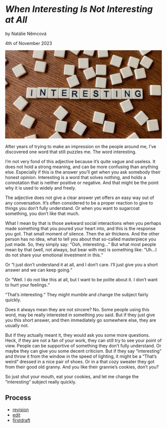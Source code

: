 # _When Interesting Is Not Interesting at All_

by Natálie Němcová

4th of November 2023

![White squares on the wooden table with letters written on them forming a word interesting together!](Photo01/interesting_picture.jpg) 

After years of trying to make an impression on the people around me, I’ve discovered one word that still puzzles me. The word interesting. 

I’m not very fond of this adjective because it’s quite vague and useless. It does not hold a strong meaning, and can be more confusing than anything else. Especially if this is the answer you’ll get when you ask somebody their honest opinion. Interesting is a word that solves nothing, and holds a connotation that is neither positive or negative. And that might be the point why it is used to widely and freely. 

The adjective does not give a clear answer yet offers an easy way out of any conversation. It’s often considered to be a proper reaction to give to things you don’t fully understand. Or when you want to sugarcoat something, you don’t like that much. 

What I mean by that is those awkward social interactions when you perhaps made something that you poured your heart into, and this is the response you got. That small moment of silence. Then the air thickens. And the other person has no idea, what to tell you about that so-called masterpiece you just made. So, they simply say: “Ooh, interesting…“ But what most people mean by that (well, not always, but bear with me) is something like: “Uh…I do not share your emotional investment in this.“

Or “I just don’t understand it at all, and I don’t care. I’ll just give you a short answer and we can keep going.“

Or “Well. I do not like this at all, but I want to be polite about it. I don’t want to hurt your feelings.“ 

“That’s interesting.“ They might mumble and change the subject fairly quickly. 

Does it always mean they are not sincere? No. Some people using this word, may be really interested in something you said. But if they just give you this short answer, and then immediately go somewhere else, they are usually not.  

But if they actually meant it, they would ask you some more questions. Heck, if they are not a fan of your work, they can still try to see your point of view. People can be supportive of something they don’t fully understand. Or maybe they can give you some decent criticism. But if they say “interesting“ and throw it from the window in the speed of lighting, it might be a “That’s weird“ dressed in a nice pair of shoes. Or in a that cozy sweater they got from their good old granny. And you like their grannie’s cookies, don’t you? 

So just shut your mouth, eat your cookies, and let me change the “interesting“ subject really quickly. 

## Process 

- [revision](revision.md)
- [edit](edit.md)
- [firstdraft](index.md) 

